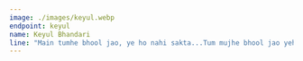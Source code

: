 ```yaml
---
image: ./images/keyul.webp
endpoint: keyul
name: Keyul Bhandari
line: "Main tumhe bhool jao, ye ho nahi sakta...Tum mujhe bhool jao yeh main hone nahi doonga"
---
```

